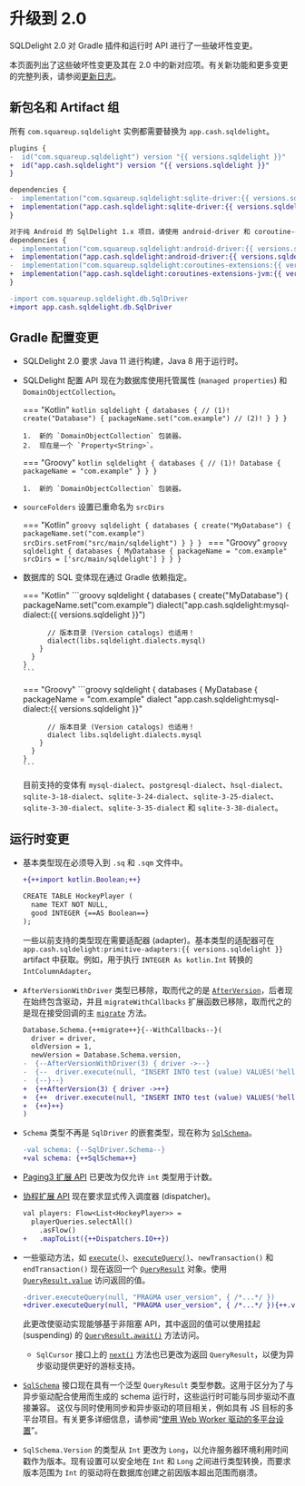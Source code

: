 # 升级到 2.0

SQLDelight 2.0 对 Gradle 插件和运行时 API 进行了一些破坏性变更。

本页面列出了这些破坏性变更及其在 2.0 中的新对应项。有关新功能和更多变更的完整列表，请参阅[更新日志](../changelog)。

## 新包名和 Artifact 组

所有 `com.squareup.sqldelight` 实例都需要替换为 `app.cash.sqldelight`。

```diff title="Gradle 依赖"
plugins {
-  id("com.squareup.sqldelight") version "{{ versions.sqldelight }}"
+  id("app.cash.sqldelight") version "{{ versions.sqldelight }}"
}

dependencies {
-  implementation("com.squareup.sqldelight:sqlite-driver:{{ versions.sqldelight }}")
+  implementation("app.cash.sqldelight:sqlite-driver:{{ versions.sqldelight }}")
}

对于纯 Android 的 SqlDelight 1.x 项目，请使用 android-driver 和 coroutine-extensions-jvm：
dependencies {
-  implementation("com.squareup.sqldelight:android-driver:{{ versions.sqldelight }}")
+  implementation("app.cash.sqldelight:android-driver:{{ versions.sqldelight }}")
-  implementation("com.squareup.sqldelight:coroutines-extensions:{{ versions.sqldelight }}")
+  implementation("app.cash.sqldelight:coroutines-extensions-jvm:{{ versions.sqldelight }}")
}
```

```diff title="在代码中"
-import com.squareup.sqldelight.db.SqlDriver
+import app.cash.sqldelight.db.SqlDriver
```

## Gradle 配置变更

*   SQLDelight 2.0 要求 Java 11 进行构建，Java 8 用于运行时。
*   SQLDelight 配置 API 现在为数据库使用托管属性 (`managed properties`) 和 `DomainObjectCollection`。

    === "Kotlin"
        ```kotlin
        sqldelight {
          databases { // (1)!
            create("Database") {
              packageName.set("com.example") // (2)!
            }
          }
        }
        ```

        1.  新的 `DomainObjectCollection` 包装器。
        2.  现在是一个 `Property<String>`。
    === "Groovy"
        ```kotlin
        sqldelight {
          databases { // (1)!
            Database {
              packageName = "com.example"
            }
          }
        }
        ```

        1.  新的 `DomainObjectCollection` 包装器。

*   `sourceFolders` 设置已重命名为 `srcDirs`

    === "Kotlin"
        ```groovy
        sqldelight {
          databases {
            create("MyDatabase") {
              packageName.set("com.example")
              srcDirs.setFrom("src/main/sqldelight")
            }
          }
        }
        ```
    === "Groovy"
        ```groovy
        sqldelight {
          databases {
            MyDatabase {
              packageName = "com.example"
              srcDirs = ['src/main/sqldelight']
            }
          }
        }
        ```

*   数据库的 SQL 变体现在通过 Gradle 依赖指定。

    === "Kotlin"
        ```groovy
        sqldelight {
          databases {
            create("MyDatabase") {
              packageName.set("com.example")
              dialect("app.cash.sqldelight:mysql-dialect:{{ versions.sqldelight }}")

              // 版本目录 (Version catalogs) 也适用！
              dialect(libs.sqldelight.dialects.mysql)
            }
          }
        }
        ```
    === "Groovy"
        ```groovy
        sqldelight {
          databases {
            MyDatabase {
              packageName = "com.example"
              dialect "app.cash.sqldelight:mysql-dialect:{{ versions.sqldelight }}"

              // 版本目录 (Version catalogs) 也适用！
              dialect libs.sqldelight.dialects.mysql
            }
          }
        }
        ```

    目前支持的变体有 `mysql-dialect`、`postgresql-dialect`、`hsql-dialect`、`sqlite-3-18-dialect`、`sqlite-3-24-dialect`、`sqlite-3-25-dialect`、`sqlite-3-30-dialect`、`sqlite-3-35-dialect` 和 `sqlite-3-38-dialect`。

## 运行时变更

*   基本类型现在必须导入到 `.sq` 和 `.sqm` 文件中。

    ```diff
    +{++import kotlin.Boolean;++}

    CREATE TABLE HockeyPlayer (
      name TEXT NOT NULL,
      good INTEGER {==AS Boolean==}
    );
    ```

    一些以前支持的类型现在需要适配器 (adapter)。基本类型的适配器可在 `app.cash.sqldelight:primitive-adapters:{{ versions.sqldelight }}` artifact 中获取。例如，用于执行 `INTEGER As kotlin.Int` 转换的 `IntColumnAdapter`。

*   `AfterVersionWithDriver` 类型已移除，取而代之的是 [`AfterVersion`](../2.x/runtime/app.cash.sqldelight.db/-after-version)，后者现在始终包含驱动，并且 `migrateWithCallbacks` 扩展函数已移除，取而代之的是现在接受回调的主 [`migrate`](../2.x/runtime/app.cash.sqldelight.db/-sql-schema/#-775472427%2FFunctions%2F-2112917107) 方法。

    ```diff
    Database.Schema.{++migrate++}{--WithCallbacks--}(
      driver = driver,
      oldVersion = 1,
      newVersion = Database.Schema.version,
    -  {--AfterVersionWithDriver(3) { driver ->--}
    -  {--  driver.execute(null, "INSERT INTO test (value) VALUES('hello')", 0)--}
    -  {--}--}
    +  {++AfterVersion(3) { driver ->++}
    +  {++  driver.execute(null, "INSERT INTO test (value) VALUES('hello')", 0)++}
    +  {++}++}
    )
    ```

*   `Schema` 类型不再是 `SqlDriver` 的嵌套类型，现在称为 [`SqlSchema`](../2.x/runtime/app.cash.sqldelight.db/-sql-schema)。

    ```diff
    -val schema: {--SqlDriver.Schema--}
    +val schema: {++SqlSchema++}
    ```

*   [Paging3 扩展 API](../2.x/extensions/androidx-paging3/app.cash.sqldelight.paging3/) 已更改为仅允许 `int` 类型用于计数。
*   [协程扩展 API](../2.x/extensions/coroutines-extensions/app.cash.sqldelight.coroutines/) 现在要求显式传入调度器 (dispatcher)。
    ```diff
    val players: Flow<List<HockeyPlayer>> =
      playerQueries.selectAll()
        .asFlow()
    +   .mapToList({++Dispatchers.IO++})
    ```
*   一些驱动方法，如 [`execute()`](../2.x/runtime/app.cash.sqldelight.db/-sql-driver/execute)、[`executeQuery()`](../2.x/runtime/app.cash.sqldelight.db/-sql-driver/execute-query)、`newTransaction()` 和 `endTransaction()` 现在返回一个 [`QueryResult`](../2.x/runtime/app.cash.sqldelight.db/-query-result) 对象。使用 [`QueryResult.value`](../2.x/runtime/app.cash.sqldelight.db/-query-result/value) 访问返回的值。
    ```diff
    -driver.executeQuery(null, "PRAGMA user_version", { /*...*/ })
    +driver.executeQuery(null, "PRAGMA user_version", { /*...*/ }){++.value++}
    ```
    此更改使驱动实现能够基于非阻塞 API，其中返回的值可以使用挂起 (suspending) 的 [`QueryResult.await()`](../2.x/runtime/app.cash.sqldelight.db/-query-result/await) 方法访问。
    *   `SqlCursor` 接口上的 [`next()`](../2.x/runtime/app.cash.sqldelight.db/-sql-cursor/next) 方法也已更改为返回 `QueryResult`，以便为异步驱动提供更好的游标支持。
*   [`SqlSchema`](../2.x/runtime/app.cash.sqldelight.db/-sql-schema) 接口现在具有一个泛型 `QueryResult` 类型参数。这用于区分为了与异步驱动配合使用而生成的 schema 运行时，这些运行时可能与同步驱动不直接兼容。
    这仅与同时使用同步和异步驱动的项目相关，例如具有 JS 目标的多平台项目。有关更多详细信息，请参阅“[使用 Web Worker 驱动的多平台设置](js_sqlite/multiplatform.md)”。
*   `SqlSchema.Version` 的类型从 `Int` 更改为 `Long`，以允许服务器环境利用时间戳作为版本。现有设置可以安全地在 `Int` 和 `Long` 之间进行类型转换，而要求版本范围为 `Int` 的驱动将在数据库创建之前因版本超出范围而崩溃。